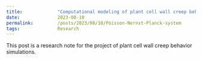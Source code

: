 ```yaml
---
title:             "Computational modeling of plant cell wall creep behaviors"
date:              2023-08-10
permalink:         /posts/2023/08/10/Poisson-Nernst-Planck-system
tags:              Research
---
```


This post is a research note for the project of plant cell wall creep behavior simulations.
